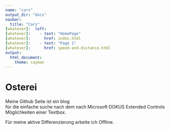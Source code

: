 ```yaml
---
name: "cars"
output_dir: "docs"
navbar:
  title: "Cars"
[whatever]:  left:
[whatever]:    - text: "HomePage"
[whatever]:      href: index.html
[whatever]:    - text: "Page 1"
[whatever]:      href: speed-and-distance.html
output:
  html_document:
    theme: cayman
---
```

# Osterei
Meine Github Seite ist ein blog<br /> für die einfache suche nach dem nach Microsoft DOKUS Extended Controls Möglichkeiten einer Textbox.

Für meine aktive Differenzierung arbeite ich Offline.
